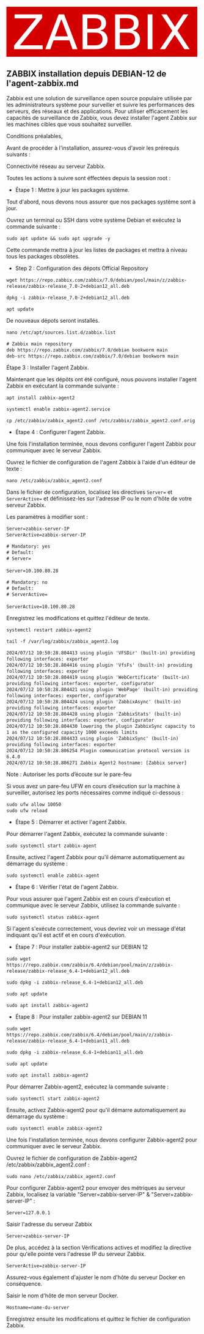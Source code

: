 ![zabbix-logo](./images/zabbix-logo.png)

## ZABBIX installation depuis DEBIAN-12 de l'agent-zabbix.md

Zabbix est une solution de surveillance open source populaire utilisée par les administrateurs système pour surveiller et suivre les performances des serveurs, des réseaux et des applications. Pour utiliser efficacement les capacités de surveillance de Zabbix, vous devez installer l'agent Zabbix sur les machines cibles que vous souhaitez surveiller.

Conditions préalables,

Avant de procéder à l'installation, assurez-vous d'avoir les prérequis suivants :

Connectivité réseau au serveur Zabbix.

Toutes les actions à suivre sont éffectées depuis la session root :

- Étape 1 : Mettre à jour les packages système.

Tout d'abord, nous devons nous assurer que nos packages système sont à jour. 

Ouvrez un terminal ou SSH dans votre système Debian et exécutez la commande suivante :
```
sudo apt update && sudo apt upgrade -y 
```
Cette commande mettra à jour les listes de packages et mettra à niveau tous les packages obsolètes.

- Step 2 : Configuration des dépots Official Repository

```
wget https://repo.zabbix.com/zabbix/7.0/debian/pool/main/z/zabbix-release/zabbix-release_7.0-2+debian12_all.deb
```
```
dpkg -i zabbix-release_7.0-2+debian12_all.deb
```
```
apt update
```
De nouveaux dépots seront installés.
```
nano /etc/apt/sources.list.d/zabbix.list
```
```
# Zabbix main repository
deb https://repo.zabbix.com/zabbix/7.0/debian bookworm main
deb-src https://repo.zabbix.com/zabbix/7.0/debian bookworm main
```
Étape 3 : Installer l'agent Zabbix.

Maintenant que les dépôts ont été configuré, nous pouvons installer l'agent Zabbix en exécutant la commande suivante :

```
apt install zabbix-agent2
```
```
systemctl enable zabbix-agent2.service
```
```
cp /etc/zabbix/zabbix_agent2.conf /etc/zabbix/zabbix_agent2.conf.orig
```

- Étape 4 : Configurer l'agent Zabbix.

Une fois l'installation terminée, nous devons configurer l'agent Zabbix pour communiquer avec le serveur Zabbix.

Ouvrez le fichier de configuration de l'agent Zabbix à l'aide d'un éditeur de texte :

```
nano /etc/zabbix/zabbix_agent2.conf
```
Dans le fichier de configuration, localisez les directives `Server=` et `ServerActive=` et définissez-les sur l'adresse IP ou le nom d'hôte de votre serveur Zabbix.

Les paramètres à modifier sont :
```
Server=zabbix-server-IP
ServerActive=zabbix-server-IP
```
```
# Mandatory: yes
# Default:
# Server=

Server=10.100.80.28
```
```
# Mandatory: no
# Default:
# ServerActive=

ServerActive=10.100.80.28
```
Enregistrez les modifications et quittez l'éditeur de texte.
```
systemctl restart zabbix-agent2
```
```
tail -f /var/log/zabbix/zabbix_agent2.log
```
```
2024/07/12 10:50:28.804413 using plugin 'VFSDir' (built-in) providing following interfaces: exporter
2024/07/12 10:50:28.804416 using plugin 'VfsFs' (built-in) providing following interfaces: exporter
2024/07/12 10:50:28.804419 using plugin 'WebCertificate' (built-in) providing following interfaces: exporter, configurator
2024/07/12 10:50:28.804421 using plugin 'WebPage' (built-in) providing following interfaces: exporter, configurator
2024/07/12 10:50:28.804424 using plugin 'ZabbixAsync' (built-in) providing following interfaces: exporter
2024/07/12 10:50:28.804428 using plugin 'ZabbixStats' (built-in) providing following interfaces: exporter, configurator
2024/07/12 10:50:28.804430 lowering the plugin ZabbixSync capacity to 1 as the configured capacity 1000 exceeds limits
2024/07/12 10:50:28.804433 using plugin 'ZabbixSync' (built-in) providing following interfaces: exporter
2024/07/12 10:50:28.806254 Plugin communication protocol version is 6.4.0
2024/07/12 10:50:28.806271 Zabbix Agent2 hostname: [Zabbix server]
```
Note : Autoriser les ports d’écoute sur le pare-feu

Si vous avez un pare-feu UFW en cours d’exécution sur la machine à surveiller, autorisez les ports nécessaires comme indiqué ci-dessous :
```
sudo ufw allow 10050
sudo ufw reload
```
- Étape 5 : Démarrer et activer l'agent Zabbix.

Pour démarrer l'agent Zabbix, exécutez la commande suivante :
```
sudo systemctl start zabbix-agent
```
Ensuite, activez l'agent Zabbix pour qu'il démarre automatiquement au démarrage du système :
```
sudo systemctl enable zabbix-agent
```
- Étape 6 : Vérifier l'état de l'agent Zabbix.

Pour vous assurer que l'agent Zabbix est en cours d'exécution et communique avec le serveur Zabbix, utilisez la commande suivante :
```
sudo systemctl status zabbix-agent
```
Si l'agent s'exécute correctement, vous devriez voir un message d'état indiquant qu'il est actif et en cours d'exécution.

- Étape 7 : Pour installer zabbix-agent2 sur DEBIAN 12

```
sudo wget https://repo.zabbix.com/zabbix/6.4/debian/pool/main/z/zabbix-release/zabbix-release_6.4-1+debian12_all.deb
```
```
sudo dpkg -i zabbix-release_6.4-1+debian12_all.deb
```
```
sudo apt update
```
```
sudo apt install zabbix-agent2
```
- Étape 8 : Pour installer zabbix-agent2 sur DEBIAN 11
```
sudo wget https://repo.zabbix.com/zabbix/6.4/debian/pool/main/z/zabbix-release/zabbix-release_6.4-1+debian11_all.deb
```
```
sudo dpkg -i zabbix-release_6.4-1+debian11_all.deb
```
```
sudo apt update
```
```
sudo apt install zabbix-agent2
```
Pour démarrer Zabbix-agent2, exécutez la commande suivante :
```
sudo systemctl start zabbix-agent2
```
Ensuite, activez Zabbix-agent2 pour qu'il démarre automatiquement au démarrage du système :
```
sudo systemctl enable zabbix-agent2
```
Une fois l'installation terminée, nous devons configurer Zabbix-agent2 pour communiquer avec le serveur Zabbix.

Ouvrez le fichier de configuration de Zabbix-agent2 /etc/zabbix/zabbix_agent2.conf :

```
sudo nano /etc/zabbix/zabbix_agent2.conf
```
Pour configurer Zabbix-agent2 pour envoyer des métriques au serveur Zabbix, localisez la variable "Server=zabbix-server-IP" & "Server=zabbix-server-IP" :
```
Server=127.0.0.1
```
Saisir l'adresse du serveur Zabbix
```
Server=zabbix-server-IP
```
De plus, accédez à la section Vérifications actives et modifiez la directive pour qu'elle pointe vers l'adresse IP du serveur Zabbix.
```
ServerActive=zabbix-server-IP
```
Assurez-vous également d'ajuster le nom d'hôte du serveur Docker en conséquence. 

Saisir le nom d'hôte de mon serveur Docker.
```
Hostname=name-du-server
```
Enregistrez ensuite les modifications et quittez le fichier de configuration Zabbix.
